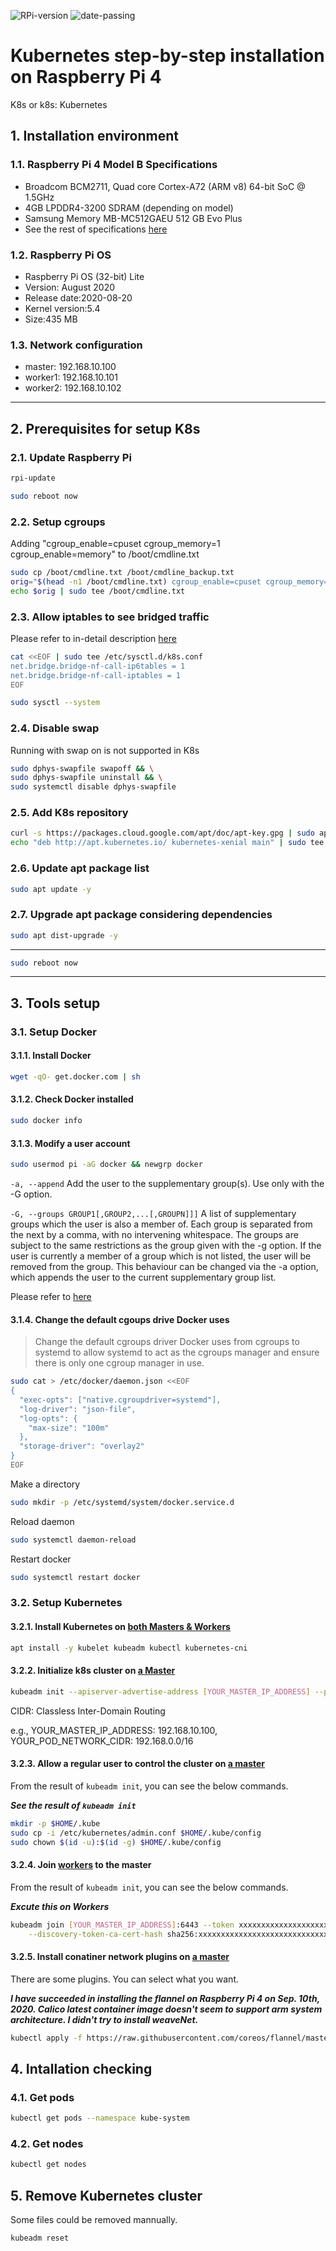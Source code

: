 ![RPi-version](https://img.shields.io/badge/rpi-v4-informational) ![date-passing](https://img.shields.io/badge/sep--10--2020-passing-success) 

# Kubernetes step-by-step installation on Raspberry Pi 4
K8s or k8s: Kubernetes

## 1. Installation environment
### 1.1. Raspberry Pi 4 Model B Specifications
- Broadcom BCM2711, Quad core Cortex-A72 (ARM v8) 64-bit SoC @ 1.5GHz
- 4GB LPDDR4-3200 SDRAM (depending on model)
- Samsung Memory MB-MC512GAEU 512 GB Evo Plus
- See the rest of specifications [here](https://www.raspberrypi.org/products/raspberry-pi-4-model-b/specifications/)

### 1.2. Raspberry Pi OS
- Raspberry Pi OS (32-bit) Lite
- Version: August 2020
- Release date:2020-08-20
- Kernel version:5.4
- Size:435 MB

### 1.3. Network configuration
- master: 192.168.10.100
- worker1: 192.168.10.101
- worker2: 192.168.10.102

---

## 2. Prerequisites for setup K8s
### 2.1. Update Raspberry Pi
```bash
rpi-update
```
```bash
sudo reboot now
```

### 2.2. Setup cgroups
Adding "cgroup_enable=cpuset cgroup_memory=1 cgroup_enable=memory" to /boot/cmdline.txt
```bash
sudo cp /boot/cmdline.txt /boot/cmdline_backup.txt
orig="$(head -n1 /boot/cmdline.txt) cgroup_enable=cpuset cgroup_memory=1 cgroup_enable=memory"
echo $orig | sudo tee /boot/cmdline.txt
```

### 2.3. Allow iptables to see bridged traffic
Please refer to in-detail description [here](https://kubernetes.io/docs/concepts/extend-kubernetes/compute-storage-net/network-plugins/#network-plugin-requirements)
```bash
cat <<EOF | sudo tee /etc/sysctl.d/k8s.conf
net.bridge.bridge-nf-call-ip6tables = 1
net.bridge.bridge-nf-call-iptables = 1
EOF
```
```bash
sudo sysctl --system
```

### 2.4. Disable swap
Running with swap on is not supported in K8s
```bash
sudo dphys-swapfile swapoff && \
sudo dphys-swapfile uninstall && \
sudo systemctl disable dphys-swapfile
```

### 2.5. Add K8s repository
```bash
curl -s https://packages.cloud.google.com/apt/doc/apt-key.gpg | sudo apt-key add - && \
echo "deb http://apt.kubernetes.io/ kubernetes-xenial main" | sudo tee /etc/apt/sources.list.d/kubernetes.list
```

### 2.6. Update apt package list
```bash
sudo apt update -y
```

### 2.7. Upgrade apt package considering dependencies
```bash
sudo apt dist-upgrade -y
```

---

```bash
sudo reboot now
```

---

## 3. Tools setup
### 3.1. Setup Docker
#### 3.1.1. Install Docker
```bash
wget -qO- get.docker.com | sh
```

#### 3.1.2. Check Docker installed
```bash
sudo docker info
```

#### 3.1.3. Modify a user account
```bash
sudo usermod pi -aG docker && newgrp docker
```
`-a, --append`
Add the user to the supplementary group(s). Use only with the -G option.

`-G, --groups GROUP1[,GROUP2,...[,GROUPN]]]`
A list of supplementary groups which the user is also a member of. Each group is separated from the next by a comma, with no intervening whitespace. The groups are subject to the same restrictions as the group given with the -g option.
If the user is currently a member of a group which is not listed, the user will be removed from the group. This behaviour can be changed via the -a option, which appends the user to the current supplementary group list.

Please refer to [here](https://linux.die.net/man/8/usermod)


#### 3.1.4. Change the default cgoups drive Docker uses
> Change the default cgroups driver Docker uses from cgroups to systemd to allow systemd to act as the cgroups manager and ensure there is only one cgroup manager in use.
```bash
sudo cat > /etc/docker/daemon.json <<EOF
{
  "exec-opts": ["native.cgroupdriver=systemd"],
  "log-driver": "json-file",
  "log-opts": {
    "max-size": "100m"
  },
  "storage-driver": "overlay2"
}
EOF
```
Make a directory
```bash
sudo mkdir -p /etc/systemd/system/docker.service.d
```
Reload daemon
```bash
sudo systemctl daemon-reload
```
Restart docker
```bash
sudo systemctl restart docker
```


### 3.2. Setup Kubernetes
#### 3.2.1. Install Kubernetes on <ins>both Masters & Workers</ins>
```bash
apt install -y kubelet kubeadm kubectl kubernetes-cni
```

#### 3.2.2. Initialize k8s cluster on <ins>a Master</ins>
```bash
kubeadm init --apiserver-advertise-address [YOUR_MASTER_IP_ADDRESS] --pod-network-cidr=[YOUR_POD_NETWORK_CIDR]
```
CIDR: Classless Inter-Domain Routing

e.g., YOUR_MASTER_IP_ADDRESS: 192.168.10.100, YOUR_POD_NETWORK_CIDR: 192.168.0.0/16

#### 3.2.3. Allow a regular user to control the cluster on <ins>a master</ins>
From the result of `kubeadm init`, you can see the below commands.

***See the result of `kubeadm init`***
```bash
mkdir -p $HOME/.kube
sudo cp -i /etc/kubernetes/admin.conf $HOME/.kube/config
sudo chown $(id -u):$(id -g) $HOME/.kube/config
```

#### 3.2.4. Join <ins>workers</ins> to the master
From the result of `kubeadm init`, you can see the below commands.

***Excute this on Workers***
```bash
kubeadm join [YOUR_MASTER_IP_ADDRESS]:6443 --token xxxxxxxxxxxxxxxxxxxxxxx \
    --discovery-token-ca-cert-hash sha256:xxxxxxxxxxxxxxxxxxxxxxxxxxxxxxxxxxxxxxxxxxxxxxxxxxxxxxxxxxxxxxxx
```

#### 3.2.5. Install conatiner network plugins on <ins>a master</ins>
There are some plugins. You can select what you want.

***I have succeeded in installing the flannel on Raspberry Pi 4 on Sep. 10th, 2020.
Calico latest container image doesn't seem to support arm system architecture. I didn't try to install weaveNet.***

```bash
kubectl apply -f https://raw.githubusercontent.com/coreos/flannel/master/Documentation/kube-flannel.yml
```

## 4. Intallation checking
### 4.1. Get pods
```bash
kubectl get pods --namespace kube-system
```

### 4.2. Get nodes
```bash
kubectl get nodes
```

## 5. Remove Kubernetes cluster
Some files could be removed mannually.
```bash
kubeadm reset
```
